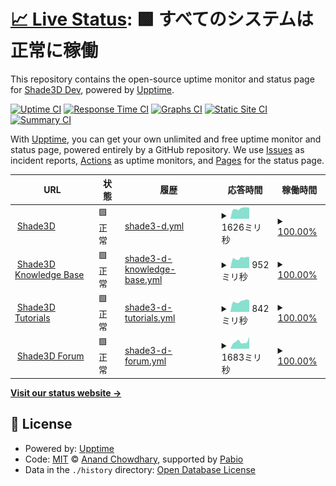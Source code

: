 # [📈 Live Status](https://shadedev.github.io/upptime): <!--live status--> **🟩 すべてのシステムは正常に稼働**

This repository contains the open-source uptime monitor and status page for [Shade3D Dev](https://shade3d.jp), powered by [Upptime](https://github.com/upptime/upptime).

[![Uptime CI](https://github.com/shadedev/upptime/workflows/Uptime%20CI/badge.svg)](https://github.com/shadedev/upptime/actions?query=workflow%3A%22Uptime+CI%22)
[![Response Time CI](https://github.com/shadedev/upptime/workflows/Response%20Time%20CI/badge.svg)](https://github.com/shadedev/upptime/actions?query=workflow%3A%22Response+Time+CI%22)
[![Graphs CI](https://github.com/shadedev/upptime/workflows/Graphs%20CI/badge.svg)](https://github.com/shadedev/upptime/actions?query=workflow%3A%22Graphs+CI%22)
[![Static Site CI](https://github.com/shadedev/upptime/workflows/Static%20Site%20CI/badge.svg)](https://github.com/shadedev/upptime/actions?query=workflow%3A%22Static+Site+CI%22)
[![Summary CI](https://github.com/shadedev/upptime/workflows/Summary%20CI/badge.svg)](https://github.com/shadedev/upptime/actions?query=workflow%3A%22Summary+CI%22)

With [Upptime](https://upptime.js.org), you can get your own unlimited and free uptime monitor and status page, powered entirely by a GitHub repository. We use [Issues](https://github.com/shadedev/upptime/issues) as incident reports, [Actions](https://github.com/shadedev/upptime/actions) as uptime monitors, and [Pages](https://shadedev.github.io/upptime) for the status page.

<!--start: status pages-->
<!-- This summary is generated by Upptime (https://github.com/upptime/upptime) -->
<!-- Do not edit this manually, your changes will be overwritten -->
<!-- prettier-ignore -->
| URL | 状態 | 履歴 | 応答時間 | 稼働時間 |
| --- | ------ | ------- | ------------- | ------ |
| <img alt="" src="https://icons.duckduckgo.com/ip3/shade3d.jp.ico" height="13"> [Shade3D](https://shade3d.jp) | 🟩 正常 | [shade3-d.yml](https://github.com/shadedev/upptime/commits/HEAD/history/shade3-d.yml) | <details><summary><img alt="応答時間グラフ" src="./graphs/shade3-d/response-time-week.png" height="20"> 1626ミリ秒</summary><br><a href="https://status.shade3d.jp/history/shade3-d"><img alt="応答時間 1694" src="https://img.shields.io/endpoint?url=https%3A%2F%2Fraw.githubusercontent.com%2Fshadedev%2Fupptime%2FHEAD%2Fapi%2Fshade3-d%2Fresponse-time.json"></a><br><a href="https://status.shade3d.jp/history/shade3-d"><img alt="24時間 応答時間 1741" src="https://img.shields.io/endpoint?url=https%3A%2F%2Fraw.githubusercontent.com%2Fshadedev%2Fupptime%2FHEAD%2Fapi%2Fshade3-d%2Fresponse-time-day.json"></a><br><a href="https://status.shade3d.jp/history/shade3-d"><img alt="7日 応答時間 1626" src="https://img.shields.io/endpoint?url=https%3A%2F%2Fraw.githubusercontent.com%2Fshadedev%2Fupptime%2FHEAD%2Fapi%2Fshade3-d%2Fresponse-time-week.json"></a><br><a href="https://status.shade3d.jp/history/shade3-d"><img alt="30日 応答時間 1630" src="https://img.shields.io/endpoint?url=https%3A%2F%2Fraw.githubusercontent.com%2Fshadedev%2Fupptime%2FHEAD%2Fapi%2Fshade3-d%2Fresponse-time-month.json"></a><br><a href="https://status.shade3d.jp/history/shade3-d"><img alt="1年 応答時間 1707" src="https://img.shields.io/endpoint?url=https%3A%2F%2Fraw.githubusercontent.com%2Fshadedev%2Fupptime%2FHEAD%2Fapi%2Fshade3-d%2Fresponse-time-year.json"></a></details> | <details><summary><a href="https://status.shade3d.jp/history/shade3-d">100.00%</a></summary><a href="https://status.shade3d.jp/history/shade3-d"><img alt="稼働時間 100.00%" src="https://img.shields.io/endpoint?url=https%3A%2F%2Fraw.githubusercontent.com%2Fshadedev%2Fupptime%2FHEAD%2Fapi%2Fshade3-d%2Fuptime.json"></a><br><a href="https://status.shade3d.jp/history/shade3-d"><img alt="24時間の稼働時間 100.00%" src="https://img.shields.io/endpoint?url=https%3A%2F%2Fraw.githubusercontent.com%2Fshadedev%2Fupptime%2FHEAD%2Fapi%2Fshade3-d%2Fuptime-day.json"></a><br><a href="https://status.shade3d.jp/history/shade3-d"><img alt="7日間の稼働時間 100.00%" src="https://img.shields.io/endpoint?url=https%3A%2F%2Fraw.githubusercontent.com%2Fshadedev%2Fupptime%2FHEAD%2Fapi%2Fshade3-d%2Fuptime-week.json"></a><br><a href="https://status.shade3d.jp/history/shade3-d"><img alt="30日の稼働時間 100.00%" src="https://img.shields.io/endpoint?url=https%3A%2F%2Fraw.githubusercontent.com%2Fshadedev%2Fupptime%2FHEAD%2Fapi%2Fshade3-d%2Fuptime-month.json"></a><br><a href="https://status.shade3d.jp/history/shade3-d"><img alt="1年の稼働時間 100.00%" src="https://img.shields.io/endpoint?url=https%3A%2F%2Fraw.githubusercontent.com%2Fshadedev%2Fupptime%2FHEAD%2Fapi%2Fshade3-d%2Fuptime-year.json"></a></details>
| <img alt="" src="https://icons.duckduckgo.com/ip3/knowledge.shade3d.jp.ico" height="13"> [Shade3D Knowledge Base](https://knowledge.shade3d.jp) | 🟩 正常 | [shade3-d-knowledge-base.yml](https://github.com/shadedev/upptime/commits/HEAD/history/shade3-d-knowledge-base.yml) | <details><summary><img alt="応答時間グラフ" src="./graphs/shade3-d-knowledge-base/response-time-week.png" height="20"> 952ミリ秒</summary><br><a href="https://status.shade3d.jp/history/shade3-d-knowledge-base"><img alt="応答時間 1719" src="https://img.shields.io/endpoint?url=https%3A%2F%2Fraw.githubusercontent.com%2Fshadedev%2Fupptime%2FHEAD%2Fapi%2Fshade3-d-knowledge-base%2Fresponse-time.json"></a><br><a href="https://status.shade3d.jp/history/shade3-d-knowledge-base"><img alt="24時間 応答時間 1059" src="https://img.shields.io/endpoint?url=https%3A%2F%2Fraw.githubusercontent.com%2Fshadedev%2Fupptime%2FHEAD%2Fapi%2Fshade3-d-knowledge-base%2Fresponse-time-day.json"></a><br><a href="https://status.shade3d.jp/history/shade3-d-knowledge-base"><img alt="7日 応答時間 952" src="https://img.shields.io/endpoint?url=https%3A%2F%2Fraw.githubusercontent.com%2Fshadedev%2Fupptime%2FHEAD%2Fapi%2Fshade3-d-knowledge-base%2Fresponse-time-week.json"></a><br><a href="https://status.shade3d.jp/history/shade3-d-knowledge-base"><img alt="30日 応答時間 941" src="https://img.shields.io/endpoint?url=https%3A%2F%2Fraw.githubusercontent.com%2Fshadedev%2Fupptime%2FHEAD%2Fapi%2Fshade3-d-knowledge-base%2Fresponse-time-month.json"></a><br><a href="https://status.shade3d.jp/history/shade3-d-knowledge-base"><img alt="1年 応答時間 1675" src="https://img.shields.io/endpoint?url=https%3A%2F%2Fraw.githubusercontent.com%2Fshadedev%2Fupptime%2FHEAD%2Fapi%2Fshade3-d-knowledge-base%2Fresponse-time-year.json"></a></details> | <details><summary><a href="https://status.shade3d.jp/history/shade3-d-knowledge-base">100.00%</a></summary><a href="https://status.shade3d.jp/history/shade3-d-knowledge-base"><img alt="稼働時間 99.46%" src="https://img.shields.io/endpoint?url=https%3A%2F%2Fraw.githubusercontent.com%2Fshadedev%2Fupptime%2FHEAD%2Fapi%2Fshade3-d-knowledge-base%2Fuptime.json"></a><br><a href="https://status.shade3d.jp/history/shade3-d-knowledge-base"><img alt="24時間の稼働時間 100.00%" src="https://img.shields.io/endpoint?url=https%3A%2F%2Fraw.githubusercontent.com%2Fshadedev%2Fupptime%2FHEAD%2Fapi%2Fshade3-d-knowledge-base%2Fuptime-day.json"></a><br><a href="https://status.shade3d.jp/history/shade3-d-knowledge-base"><img alt="7日間の稼働時間 100.00%" src="https://img.shields.io/endpoint?url=https%3A%2F%2Fraw.githubusercontent.com%2Fshadedev%2Fupptime%2FHEAD%2Fapi%2Fshade3-d-knowledge-base%2Fuptime-week.json"></a><br><a href="https://status.shade3d.jp/history/shade3-d-knowledge-base"><img alt="30日の稼働時間 100.00%" src="https://img.shields.io/endpoint?url=https%3A%2F%2Fraw.githubusercontent.com%2Fshadedev%2Fupptime%2FHEAD%2Fapi%2Fshade3-d-knowledge-base%2Fuptime-month.json"></a><br><a href="https://status.shade3d.jp/history/shade3-d-knowledge-base"><img alt="1年の稼働時間 99.41%" src="https://img.shields.io/endpoint?url=https%3A%2F%2Fraw.githubusercontent.com%2Fshadedev%2Fupptime%2FHEAD%2Fapi%2Fshade3-d-knowledge-base%2Fuptime-year.json"></a></details>
| <img alt="" src="https://icons.duckduckgo.com/ip3/tutorials.shade3d.jp.ico" height="13"> [Shade3D Tutorials](https://tutorials.shade3d.jp) | 🟩 正常 | [shade3-d-tutorials.yml](https://github.com/shadedev/upptime/commits/HEAD/history/shade3-d-tutorials.yml) | <details><summary><img alt="応答時間グラフ" src="./graphs/shade3-d-tutorials/response-time-week.png" height="20"> 842ミリ秒</summary><br><a href="https://status.shade3d.jp/history/shade3-d-tutorials"><img alt="応答時間 1529" src="https://img.shields.io/endpoint?url=https%3A%2F%2Fraw.githubusercontent.com%2Fshadedev%2Fupptime%2FHEAD%2Fapi%2Fshade3-d-tutorials%2Fresponse-time.json"></a><br><a href="https://status.shade3d.jp/history/shade3-d-tutorials"><img alt="24時間 応答時間 917" src="https://img.shields.io/endpoint?url=https%3A%2F%2Fraw.githubusercontent.com%2Fshadedev%2Fupptime%2FHEAD%2Fapi%2Fshade3-d-tutorials%2Fresponse-time-day.json"></a><br><a href="https://status.shade3d.jp/history/shade3-d-tutorials"><img alt="7日 応答時間 842" src="https://img.shields.io/endpoint?url=https%3A%2F%2Fraw.githubusercontent.com%2Fshadedev%2Fupptime%2FHEAD%2Fapi%2Fshade3-d-tutorials%2Fresponse-time-week.json"></a><br><a href="https://status.shade3d.jp/history/shade3-d-tutorials"><img alt="30日 応答時間 813" src="https://img.shields.io/endpoint?url=https%3A%2F%2Fraw.githubusercontent.com%2Fshadedev%2Fupptime%2FHEAD%2Fapi%2Fshade3-d-tutorials%2Fresponse-time-month.json"></a><br><a href="https://status.shade3d.jp/history/shade3-d-tutorials"><img alt="1年 応答時間 1542" src="https://img.shields.io/endpoint?url=https%3A%2F%2Fraw.githubusercontent.com%2Fshadedev%2Fupptime%2FHEAD%2Fapi%2Fshade3-d-tutorials%2Fresponse-time-year.json"></a></details> | <details><summary><a href="https://status.shade3d.jp/history/shade3-d-tutorials">100.00%</a></summary><a href="https://status.shade3d.jp/history/shade3-d-tutorials"><img alt="稼働時間 99.48%" src="https://img.shields.io/endpoint?url=https%3A%2F%2Fraw.githubusercontent.com%2Fshadedev%2Fupptime%2FHEAD%2Fapi%2Fshade3-d-tutorials%2Fuptime.json"></a><br><a href="https://status.shade3d.jp/history/shade3-d-tutorials"><img alt="24時間の稼働時間 100.00%" src="https://img.shields.io/endpoint?url=https%3A%2F%2Fraw.githubusercontent.com%2Fshadedev%2Fupptime%2FHEAD%2Fapi%2Fshade3-d-tutorials%2Fuptime-day.json"></a><br><a href="https://status.shade3d.jp/history/shade3-d-tutorials"><img alt="7日間の稼働時間 100.00%" src="https://img.shields.io/endpoint?url=https%3A%2F%2Fraw.githubusercontent.com%2Fshadedev%2Fupptime%2FHEAD%2Fapi%2Fshade3-d-tutorials%2Fuptime-week.json"></a><br><a href="https://status.shade3d.jp/history/shade3-d-tutorials"><img alt="30日の稼働時間 100.00%" src="https://img.shields.io/endpoint?url=https%3A%2F%2Fraw.githubusercontent.com%2Fshadedev%2Fupptime%2FHEAD%2Fapi%2Fshade3-d-tutorials%2Fuptime-month.json"></a><br><a href="https://status.shade3d.jp/history/shade3-d-tutorials"><img alt="1年の稼働時間 99.43%" src="https://img.shields.io/endpoint?url=https%3A%2F%2Fraw.githubusercontent.com%2Fshadedev%2Fupptime%2FHEAD%2Fapi%2Fshade3-d-tutorials%2Fuptime-year.json"></a></details>
| <img alt="" src="https://icons.duckduckgo.com/ip3/forum.shade3d.jp.ico" height="13"> [Shade3D Forum](https://forum.shade3d.jp) | 🟩 正常 | [shade3-d-forum.yml](https://github.com/shadedev/upptime/commits/HEAD/history/shade3-d-forum.yml) | <details><summary><img alt="応答時間グラフ" src="./graphs/shade3-d-forum/response-time-week.png" height="20"> 1683ミリ秒</summary><br><a href="https://status.shade3d.jp/history/shade3-d-forum"><img alt="応答時間 1374" src="https://img.shields.io/endpoint?url=https%3A%2F%2Fraw.githubusercontent.com%2Fshadedev%2Fupptime%2FHEAD%2Fapi%2Fshade3-d-forum%2Fresponse-time.json"></a><br><a href="https://status.shade3d.jp/history/shade3-d-forum"><img alt="24時間 応答時間 2820" src="https://img.shields.io/endpoint?url=https%3A%2F%2Fraw.githubusercontent.com%2Fshadedev%2Fupptime%2FHEAD%2Fapi%2Fshade3-d-forum%2Fresponse-time-day.json"></a><br><a href="https://status.shade3d.jp/history/shade3-d-forum"><img alt="7日 応答時間 1683" src="https://img.shields.io/endpoint?url=https%3A%2F%2Fraw.githubusercontent.com%2Fshadedev%2Fupptime%2FHEAD%2Fapi%2Fshade3-d-forum%2Fresponse-time-week.json"></a><br><a href="https://status.shade3d.jp/history/shade3-d-forum"><img alt="30日 応答時間 1550" src="https://img.shields.io/endpoint?url=https%3A%2F%2Fraw.githubusercontent.com%2Fshadedev%2Fupptime%2FHEAD%2Fapi%2Fshade3-d-forum%2Fresponse-time-month.json"></a><br><a href="https://status.shade3d.jp/history/shade3-d-forum"><img alt="1年 応答時間 1427" src="https://img.shields.io/endpoint?url=https%3A%2F%2Fraw.githubusercontent.com%2Fshadedev%2Fupptime%2FHEAD%2Fapi%2Fshade3-d-forum%2Fresponse-time-year.json"></a></details> | <details><summary><a href="https://status.shade3d.jp/history/shade3-d-forum">100.00%</a></summary><a href="https://status.shade3d.jp/history/shade3-d-forum"><img alt="稼働時間 99.99%" src="https://img.shields.io/endpoint?url=https%3A%2F%2Fraw.githubusercontent.com%2Fshadedev%2Fupptime%2FHEAD%2Fapi%2Fshade3-d-forum%2Fuptime.json"></a><br><a href="https://status.shade3d.jp/history/shade3-d-forum"><img alt="24時間の稼働時間 100.00%" src="https://img.shields.io/endpoint?url=https%3A%2F%2Fraw.githubusercontent.com%2Fshadedev%2Fupptime%2FHEAD%2Fapi%2Fshade3-d-forum%2Fuptime-day.json"></a><br><a href="https://status.shade3d.jp/history/shade3-d-forum"><img alt="7日間の稼働時間 100.00%" src="https://img.shields.io/endpoint?url=https%3A%2F%2Fraw.githubusercontent.com%2Fshadedev%2Fupptime%2FHEAD%2Fapi%2Fshade3-d-forum%2Fuptime-week.json"></a><br><a href="https://status.shade3d.jp/history/shade3-d-forum"><img alt="30日の稼働時間 100.00%" src="https://img.shields.io/endpoint?url=https%3A%2F%2Fraw.githubusercontent.com%2Fshadedev%2Fupptime%2FHEAD%2Fapi%2Fshade3-d-forum%2Fuptime-month.json"></a><br><a href="https://status.shade3d.jp/history/shade3-d-forum"><img alt="1年の稼働時間 100.00%" src="https://img.shields.io/endpoint?url=https%3A%2F%2Fraw.githubusercontent.com%2Fshadedev%2Fupptime%2FHEAD%2Fapi%2Fshade3-d-forum%2Fuptime-year.json"></a></details>

<!--end: status pages-->

[**Visit our status website →**](https://shadedev.github.io/upptime)

## 📄 License

- Powered by: [Upptime](https://github.com/upptime/upptime)
- Code: [MIT](./LICENSE) © [Anand Chowdhary](https://anandchowdhary.com), supported by [Pabio](https://pabio.com)
- Data in the `./history` directory: [Open Database License](https://opendatacommons.org/licenses/odbl/1-0/)

